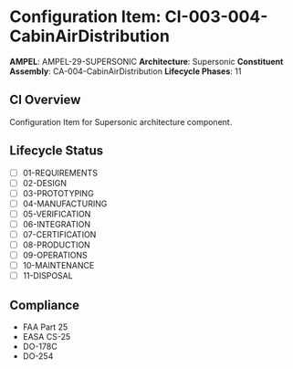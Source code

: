 # Configuration Item: CI-003-004-CabinAirDistribution

**AMPEL**: AMPEL-29-SUPERSONIC
**Architecture**: Supersonic
**Constituent Assembly**: CA-004-CabinAirDistribution
**Lifecycle Phases**: 11

## CI Overview
Configuration Item for Supersonic architecture component.

## Lifecycle Status
- [ ] 01-REQUIREMENTS
- [ ] 02-DESIGN
- [ ] 03-PROTOTYPING
- [ ] 04-MANUFACTURING
- [ ] 05-VERIFICATION
- [ ] 06-INTEGRATION
- [ ] 07-CERTIFICATION
- [ ] 08-PRODUCTION
- [ ] 09-OPERATIONS
- [ ] 10-MAINTENANCE
- [ ] 11-DISPOSAL

## Compliance
- FAA Part 25
- EASA CS-25
- DO-178C
- DO-254
